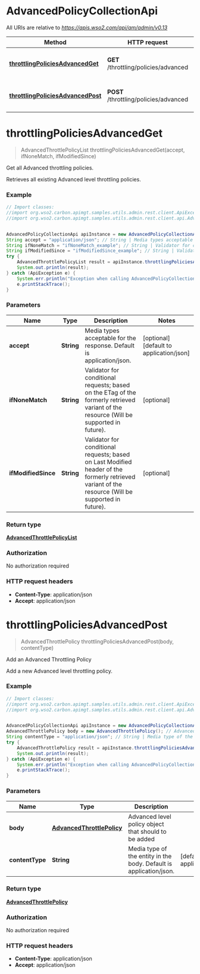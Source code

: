 # AdvancedPolicyCollectionApi

All URIs are relative to *https://apis.wso2.com/api/am/admin/v0.13*

Method | HTTP request | Description
------------- | ------------- | -------------
[**throttlingPoliciesAdvancedGet**](AdvancedPolicyCollectionApi.md#throttlingPoliciesAdvancedGet) | **GET** /throttling/policies/advanced | Get all Advanced throttling policies.
[**throttlingPoliciesAdvancedPost**](AdvancedPolicyCollectionApi.md#throttlingPoliciesAdvancedPost) | **POST** /throttling/policies/advanced | Add an Advanced Throttling Policy


<a name="throttlingPoliciesAdvancedGet"></a>
# **throttlingPoliciesAdvancedGet**
> AdvancedThrottlePolicyList throttlingPoliciesAdvancedGet(accept, ifNoneMatch, ifModifiedSince)

Get all Advanced throttling policies.

Retrieves all existing Advanced level throttling policies. 

### Example
```java
// Import classes:
//import org.wso2.carbon.apimgt.samples.utils.admin.rest.client.ApiException;
//import org.wso2.carbon.apimgt.samples.utils.admin.rest.client.api.AdvancedPolicyCollectionApi;


AdvancedPolicyCollectionApi apiInstance = new AdvancedPolicyCollectionApi();
String accept = "application/json"; // String | Media types acceptable for the response. Default is application/json. 
String ifNoneMatch = "ifNoneMatch_example"; // String | Validator for conditional requests; based on the ETag of the formerly retrieved variant of the resource (Will be supported in future). 
String ifModifiedSince = "ifModifiedSince_example"; // String | Validator for conditional requests; based on Last Modified header of the formerly retrieved variant of the resource (Will be supported in future). 
try {
    AdvancedThrottlePolicyList result = apiInstance.throttlingPoliciesAdvancedGet(accept, ifNoneMatch, ifModifiedSince);
    System.out.println(result);
} catch (ApiException e) {
    System.err.println("Exception when calling AdvancedPolicyCollectionApi#throttlingPoliciesAdvancedGet");
    e.printStackTrace();
}
```

### Parameters

Name | Type | Description  | Notes
------------- | ------------- | ------------- | -------------
 **accept** | **String**| Media types acceptable for the response. Default is application/json.  | [optional] [default to application/json]
 **ifNoneMatch** | **String**| Validator for conditional requests; based on the ETag of the formerly retrieved variant of the resource (Will be supported in future).  | [optional]
 **ifModifiedSince** | **String**| Validator for conditional requests; based on Last Modified header of the formerly retrieved variant of the resource (Will be supported in future).  | [optional]

### Return type

[**AdvancedThrottlePolicyList**](AdvancedThrottlePolicyList.md)

### Authorization

No authorization required

### HTTP request headers

 - **Content-Type**: application/json
 - **Accept**: application/json

<a name="throttlingPoliciesAdvancedPost"></a>
# **throttlingPoliciesAdvancedPost**
> AdvancedThrottlePolicy throttlingPoliciesAdvancedPost(body, contentType)

Add an Advanced Throttling Policy

Add a new Advanced level throttling policy. 

### Example
```java
// Import classes:
//import org.wso2.carbon.apimgt.samples.utils.admin.rest.client.ApiException;
//import org.wso2.carbon.apimgt.samples.utils.admin.rest.client.api.AdvancedPolicyCollectionApi;


AdvancedPolicyCollectionApi apiInstance = new AdvancedPolicyCollectionApi();
AdvancedThrottlePolicy body = new AdvancedThrottlePolicy(); // AdvancedThrottlePolicy | Advanced level policy object that should to be added 
String contentType = "application/json"; // String | Media type of the entity in the body. Default is application/json. 
try {
    AdvancedThrottlePolicy result = apiInstance.throttlingPoliciesAdvancedPost(body, contentType);
    System.out.println(result);
} catch (ApiException e) {
    System.err.println("Exception when calling AdvancedPolicyCollectionApi#throttlingPoliciesAdvancedPost");
    e.printStackTrace();
}
```

### Parameters

Name | Type | Description  | Notes
------------- | ------------- | ------------- | -------------
 **body** | [**AdvancedThrottlePolicy**](AdvancedThrottlePolicy.md)| Advanced level policy object that should to be added  |
 **contentType** | **String**| Media type of the entity in the body. Default is application/json.  | [default to application/json]

### Return type

[**AdvancedThrottlePolicy**](AdvancedThrottlePolicy.md)

### Authorization

No authorization required

### HTTP request headers

 - **Content-Type**: application/json
 - **Accept**: application/json

